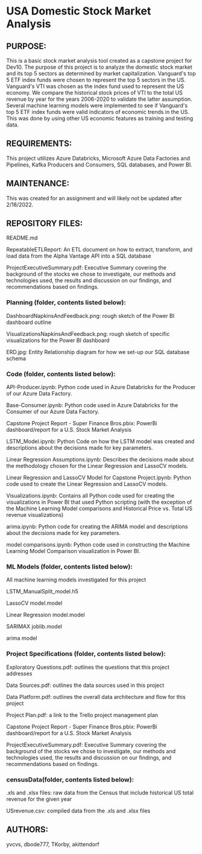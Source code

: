# USA Domestic Stock Market Analysis 
## PURPOSE:
This is a basic stock market analysis tool created as a capstone project for Dev10. The purpose of this project is to analyze the domestic stock market and its top 5 sectors as determined by market capitalization. Vanguard's top 5 ETF index funds were chosen to represent the top 5 sectors in the US. Vanguard's VTI was chosen as the index fund used to represent the US economy. We compare the historical stock prices of VTI to the total US revenue by year for the years 2006-2020 to validate the latter assumption. Several machine learning models were implemented to see if Vanguard's top 5 ETF index funds were valid indicators of economic trends in the US. This was done by using other US economic features as training and testing data. 

## REQUIREMENTS:
This project utilizes Azure Databricks, Microsoft Azure Data Factories and Pipelines, Kafka Producers and Consumers, SQL databases, and Power BI.

## MAINTENANCE:
This was created for an assignment and will likely not be updated after 2/18/2022.

## REPOSITORY FILES:
README.md        

RepeatableETLReport: An ETL document on how to extract, transform, and load data from the Alpha Vantage API into a SQL database

ProjectExecutiveSummary.pdf: Executive Summary covering the background of the stocks we chose to investigate, our methods and technologies used, 
  the results and discussion on our findings, and recommendations based on findings.

### Planning (folder, contents listed below):

DashboardNapkinsAndFeedback.png: rough sketch of the Power BI dashboard outline

VisualizationsNapkinsAndFeedback.png: rough sketch of specific visualizations for the Power BI dashboard

ERD.jpg: Entity Relationship diagram for how we set-up our SQL database schema


### Code (folder, contents listed below):
  API-Producer.ipynb: Python code used in Azure Databricks for the Producer of our Azure Data Factory.

  Base-Consumer.ipynb: Python code used in Azure Databricks for the Consumer of our Azure Data Factory.

  Capstone Project Report - Super Finance Bros.pbix: PowerBi dashboard/report for a U.S. Stock Market Analysis

  LSTM_Model.ipynb: Python Code on how the LSTM model was created and descriptions about the decisions made for key parameters.

  Linear Regression Assumptions.ipynb: Describes the decisions made about the methodology chosen for the Linear Regression and LassoCV models.

  Linear Regression and LassoCV Model for Capstone Project.ipynb: Python code used to create the Linear Regression and LassoCV models. 

  Visualizations.ipynb: Contains all Python code used for creating the visualizations in Power BI that used Python scripting (with the exception of the Machine Learning Model comparisons and Historical Price vs. Total US revenue visualizations)

  arima.ipynb: Python code for creating the ARIMA model and descriptions about the decisions made for key parameters.

  model comparisons.ipynb: Python code used in constructing the Machine Learning Model Comparison visualization in Power BI.

### ML Models (folder, contents listed below):
All machine learning models investigated for this project
  
  LSTM_ManualSplit_model.h5

  LassoCV model.model

  Linear Regression model.model

  SARIMAX joblib.model

  arima model

### Project Specifications (folder, contents listed below):

  Exploratory Questions.pdf: outlines the questions that this project addresses

  Data Sources.pdf: outlines the data sources used in this project

  Data Platform.pdf: outlines the overall data architecture and flow for this project

  Project Plan.pdf: a link to the Trello project management plan
  
  Capstone Project Report - Super Finance Bros.pbix: PowerBi dashboard/report for a U.S. Stock Market Analysis
  
  ProjectExecutiveSummary.pdf: Executive Summary covering the background of the stocks we chose to investigate, our methods and technologies used, 
  the results and discussion on our findings, and recommendations based on findings.

### censusData(folder, contents listed below):

  .xls and .xlsx files: raw data from the Census that include historical US total revenue for the given year

  USrevenue.csv: compiled data from the .xls and .xlsx files

## AUTHORS:
yvcvs, dbode777, TKorby, akittendorf

